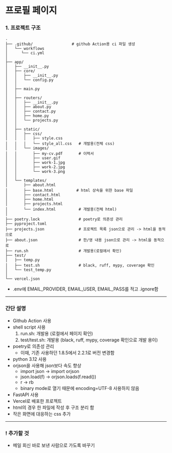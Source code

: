 # 프로필 페이지

### 1. 프로젝트 구조
```
.
├── .github/                 # github Action용 ci 파일 생성
│   └── workflows
│      └── ci.yml
│
├── app/
│   ├── __init__.py
│   ├── core/
│   │   ├── __init__.py
│   │   └── config.py
│   │
│   ├── main.py
│   │
│   ├── routers/
│   │   ├── __init__.py
│   │   ├── about.py
│   │   ├── contact.py
│   │   ├── home.py
│   │   └── projects.py
│   │
│   ├── static/
│   │   ├── css/
│   │   │   ├── style.css
│   │   │   └── style_all.css   # 개발용(전체 css)
│   │   └── images/
│   │       ├── my-cv.pdf       # 이력서
│   │       ├── user.gif
│   │       ├── work-1.jpg
│   │       ├── work-2.jpg
│   │       └── work-3.png
│   │    
│   └── templates/
│       ├── about.html
│       ├── base.html          # html 상속을 위한 base 파일
│       ├── contact.html
│       ├── home.html
│       ├── projects.html
│       └── index.html          # 개발용(전체 html)
│
├── poetry.lock                 # poetry로 의존성 관리
├── pyproject.toml
├── projects.json               # 프로젝트 목록 json으로 관리 -> html을 동적으로
├── about.json                  # 한/영 내용 json으로 관리 -> html을 동적으로
├── run.sh                      # 개발용(로컬에서 확인)
├── test/
│   ├── temp.py
│   ├── test.sh                 # black, ruff, mypy, coverage 확인
│   └── test_temp.py
│
└── vercel.json
```
* .env에 EMAIL_PROVIDER, EMAIL_USER, EMAIL_PASS를 적고 .ignore함

<hr>

### 간단 설명

* Github Action 사용
* shell script 사용
  1) run.sh: 개발용 (로컬에서 페이지 확인)
  2) test/test.sh: 개발용 (black, ruff, mypy, coverage 확인으로 개발 용이)
* poetry로 의존성 관리
  * 이때, 기존 사용하던 1.8.5에서 2.2.1로 버전 변경함
* python 3.12 사용
* orjson을 사용해 json보다 속도 향상
  * import json -> import orjson
  * json.load(f) -> orjson.loads(f.read())
  * r -> rb
  * binary mode로 열기 때문에 encoding=UTF-8 사용하지 않음
* FastAPI 사용
* Vercel로 배포한 프로젝트
* html의 경우 한 파일에 작성 후 구조 분리 함
* 작은 화면에 대응하는 css 추가

<hr>

### ! 추가할 것
- 메일 회신 바로 보낸 사람으로 가도록 바꾸기
